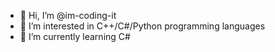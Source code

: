 - 👋 Hi, I’m @im-coding-it
- 👀 I’m interested in C++/C#/Python programming languages
- 🌱 I’m currently learning C#

<!---
im-coding-it/im-coding-it is a ✨ special ✨ repository because its `README.md` (this file) appears on your GitHub profile.
You can click the Preview link to take a look at your changes.
--->
